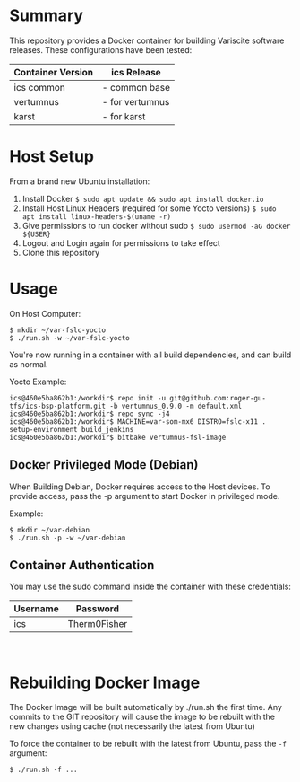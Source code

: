 <!--
 * @Author: guroger roger.gu@thermofisher.com
 * @Date: 2022-05-11 09:20:57
 * @LastEditors: guroger roger.gu@thermofisher.com
 * @LastEditTime: 2022-05-11 09:30:39
 * @FilePath: /ics-jenkins-yocto-docker/README.md
 * @Description: 这是默认设置,请设置`customMade`, 打开koroFileHeader查看配置 进行设置: https://github.com/OBKoro1/koro1FileHeader/wiki/%E9%85%8D%E7%BD%AE
-->
# Summary

This repository provides a Docker container for building Variscite software releases. These configurations have been tested:

| Container Version | ics Release     |
| ----------------- | --------------- |
| ics common        | - common base   |
| vertumnus         | - for vertumnus |
| karst             | - for karst     |

# Host Setup

From a brand new Ubuntu installation:

1. Install Docker `$ sudo apt update && sudo apt install docker.io`
2. Install Host Linux Headers (required for some Yocto versions) `$ sudo apt install linux-headers-$(uname -r)`
3. Give permissions to run docker without sudo `$ sudo usermod -aG docker ${USER}`
4. Logout and Login again for permissions to take effect
5. Clone this repository

# Usage

On Host Computer:
```
$ mkdir ~/var-fslc-yocto
$ ./run.sh -w ~/var-fslc-yocto
```
You're now running in a container with all build dependencies, and can build as normal.

Yocto Example:
```
ics@460e5ba862b1:/workdir$ repo init -u git@github.com:roger-gu-tfs/ics-bsp-platform.git -b vertumnus_0.9.0 -m default.xml
ics@460e5ba862b1:/workdir$ repo sync -j4
ics@460e5ba862b1:/workdir$ MACHINE=var-som-mx6 DISTRO=fslc-x11 . setup-environment build_jenkins
ics@460e5ba862b1:/workdir$ bitbake vertumnus-fsl-image
```
## Docker Privileged Mode (Debian)

When Building Debian, Docker requires access to the Host devices. To provide access, pass the -p argument to start Docker in privileged mode.

Example:
```
$ mkdir ~/var-debian
$ ./run.sh -p -w ~/var-debian
```

## Container Authentication

You may use the sudo command inside the container with these credentials:

| Username | Password     |
| -------- | ------------ |
| ics      | Therm0Fisher |
<br>

# Rebuilding Docker Image

The Docker Image will be built automatically by ./run.sh the first time. Any commits to the GIT repository will cause the image to be rebuilt with the new changes using cache (not necessarily the latest from Ubuntu)

To force the container to be rebuilt with the latest from Ubuntu, pass the `-f` argument:

```$ ./run.sh -f ...```

